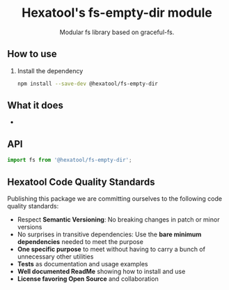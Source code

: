 <h1 align="center">
  Hexatool's fs-empty-dir module 
</h1>

<p align="center">
  Modular fs library based on graceful-fs.
</p>

## How to use

1. Install the dependency
   ```bash
   npm install --save-dev @hexatool/fs-empty-dir
   ```

## What it does

- 

## API

```typescript
import fs from '@hexatool/fs-empty-dir';
```

## Hexatool Code Quality Standards

Publishing this package we are committing ourselves to the following code quality standards:

- Respect **Semantic Versioning**: No breaking changes in patch or minor versions
- No surprises in transitive dependencies: Use the **bare minimum dependencies** needed to meet the purpose
- **One specific purpose** to meet without having to carry a bunch of unnecessary other utilities
- **Tests** as documentation and usage examples
- **Well documented ReadMe** showing how to install and use
- **License favoring Open Source** and collaboration

